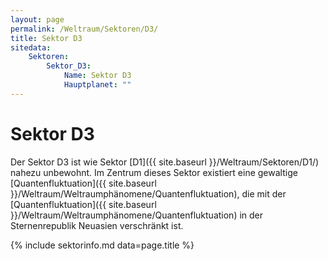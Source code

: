 ```yaml
---
layout: page
permalink: /Weltraum/Sektoren/D3/
title: Sektor D3
sitedata:
    Sektoren:
        Sektor_D3:
            Name: Sektor D3
            Hauptplanet: ""
---
```


# Sektor D3

Der Sektor D3 ist wie Sektor [D1]({{ site.baseurl }}/Weltraum/Sektoren/D1/) nahezu unbewohnt. Im Zentrum dieses Sektor existiert eine gewaltige [Quantenfluktuation]({{ site.baseurl }}/Weltraum/Weltraumphänomene/Quantenfluktuation), die mit der [Quantenfluktuation]({{ site.baseurl }}/Weltraum/Weltraumphänomene/Quantenfluktuation) in der Sternenrepublik Neuasien verschränkt ist.

{% include sektorinfo.md data=page.title %}